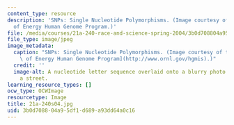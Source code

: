 ```yaml
---
content_type: resource
description: 'SNPs: Single Nucleotide Polymorphisms. (Image courtesy of the U.S. Department
  of Energy Human Genome Program.)'
file: /media/courses/21a-240-race-and-science-spring-2004/3b0d708804a95df1d689a93dd64a0c16_21a-240s04.jpg
file_type: image/jpeg
image_metadata:
  caption: "SNPs: Single Nucleotide Polymorphisms. (Image courtesy of the\_[U.S. Department\
    \ of Energy Human Genome Program](http://www.ornl.gov/hgmis).)"
  credit: ''
  image-alt: A nucleotide letter sequence overlaid onto a blurry photo of people crossing
    a street.
learning_resource_types: []
ocw_type: OCWImage
resourcetype: Image
title: 21a-240s04.jpg
uid: 3b0d7088-04a9-5df1-d689-a93dd64a0c16
---
```

